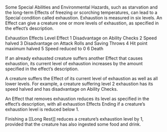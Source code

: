 Some Special Abilities and Environmental Hazards, such as starvation and the long-term Effects of freezing or scorching temperatures, can lead to a Special condition called exhaustion. Exhaustion is measured in six levels. An Effect can give a creature one or more levels of exhaustion, as specified in the effect’s description.

Exhaustion Effects
Level	Effect
1	Disadvantage on Ability Checks
2	Speed halved
3	Disadvantage on Attack Rolls and Saving Throws
4	Hit point maximum halved
5	Speed reduced to 0
6	Death

If an already exhausted creature suffers another Effect that causes exhaustion, its current level of exhaustion increases by the amount specified in the effect’s description.

A creature suffers the Effect of its current level of exhaustion as well as all lower levels. For example, a creature suffering level 2 exhaustion has its speed halved and has disadvantage on Ability Checks.

An Effect that removes exhaustion reduces its level as specified in the effect’s description, with all exhaustion Effects Ending if a creature’s exhaustion level is reduced below 1.

Finishing a [[Long Rest]] reduces a creature’s exhaustion level by 1, provided that the creature has also ingested some food and drink.